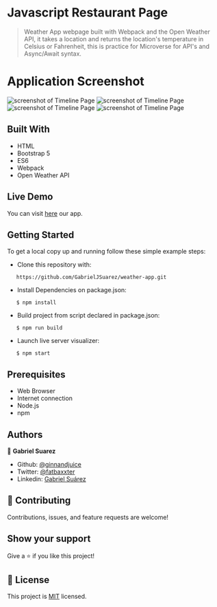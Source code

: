 # Javascript Restaurant Page

> Weather App webpage built with Webpack and the Open Weather API, it takes a location and returns the location's temperature in Celsius or Fahrenheit, this is practice for Microverse for API's and Async/Await syntax.

# Application Screenshot
![screenshot of Timeline Page](screenshot.png)
![screenshot of Timeline Page](screenshot_1.png)
![screenshot of Timeline Page](screenshot_2.png)
![screenshot of Timeline Page](screenshot_3.png)

## Built With

- HTML
- Bootstrap 5
- ES6
- Webpack
- Open Weather API

## Live Demo

You can visit [here](https://gabrieljsuarez.github.io/JS-restaurant-page/) our app.

## Getting Started

To get a local copy up and running follow these simple example steps:

- Clone this repository with:
```
   https://github.com/GabrielJSuarez/weather-app.git
```
- Install Dependencies on package.json:
```
   $ npm install
```
- Build project from script declared in package.json:
```
   $ npm run build
```
- Launch live server visualizer:
```
   $ npm start
```

## Prerequisites

- Web Browser
- Internet connection
- Node.js
- npm

## Authors

👤 **Gabriel Suarez**
- Github: [@ginnandjuice](https://github.com/ginnandjuice)
- Twitter: [@fatbaxxter](https://twitter.com/fatbaxxter)
- Linkedin: [Gabriel Suárez](https://www.linkedin.com/in/gabriel-ginn-suarez/)


## 🤝 Contributing

Contributions, issues, and feature requests are welcome!

## Show your support

Give a ⭐️ if you like this project!

## 📝 License

This project is [MIT](https://github.com/GabrielJSuarez/JS-library/blob/development/LICENSE.txt) licensed.
